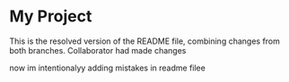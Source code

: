 # My Project
This is the resolved version of the README file, combining changes from both branches.
Collaborator had made changes

now im intentionalyy adding mistakes in readme filee 
